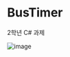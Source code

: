 # BusTimer
2학년 C# 과제

![image](https://user-images.githubusercontent.com/49791336/97522194-89caba80-19e2-11eb-9d28-46b880a640c6.png)
